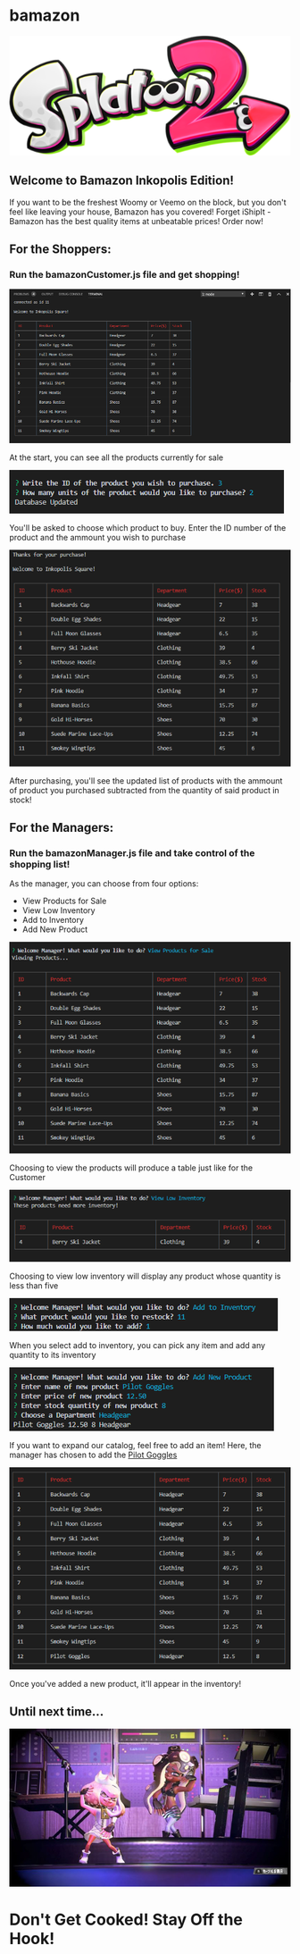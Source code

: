 # bamazon

![Logo](https://github.com/Strontiumsun/bamazon/blob/master/images/Splatoon_2_logo.png "splatoon 2 logo")

## Welcome to Bamazon Inkopolis Edition!

If you want to be the freshest Woomy or Veemo on the block, but you don't feel like leaving your house, Bamazon has you covered! Forget iShipIt - Bamazon has the best quality items at unbeatable prices! Order now!

## For the Shoppers:

### Run the bamazonCustomer.js file and get shopping!

![Start](https://github.com/Strontiumsun/bamazon/blob/master/images/customer_start.PNG "Customer Start")

At the start, you can see all the products currently for sale

![choice](https://github.com/Strontiumsun/bamazon/blob/master/images/customer_purchase.PNG "Customer Purchase")

You'll be asked to choose which product to buy. Enter the ID number of the product and the ammount you wish to purchase

![result](https://github.com/Strontiumsun/bamazon/blob/master/images/customer_result.PNG "Customer Result")

After purchasing, you'll see the updated list of products with the ammount of product you purchased subtracted from the quantity of said product in stock!

## For the Managers:

### Run the bamazonManager.js file and take control of the shopping list!

As the manager, you can choose from four options:
* View Products for Sale
* View Low Inventory
* Add to Inventory
* Add New Product

![view](https://github.com/Strontiumsun/bamazon/blob/master/images/manager_view.PNG "manager view")

Choosing to view the products will produce a table just like for the Customer

![low](https://github.com/Strontiumsun/bamazon/blob/master/images/manager_low.PNG "see low inventory")

Choosing to view low inventory will display any product whose quantity is less than five

![add](https://github.com/Strontiumsun/bamazon/blob/master/images/manager_addstock.PNG "add to inventory")

When you select add to inventory, you can pick any item and add any quantity to its inventory

![new](https://github.com/Strontiumsun/bamazon/blob/master/images/manager_new.PNG "adding a new product")

If you want to expand our catalog, feel free to add an item! Here, the manager has chosen to add the [Pilot Goggles](https://splatoonwiki.org/wiki/Pilot_Goggles "Pilot Goggles on Inkipedia")

![new add](https://github.com/Strontiumsun/bamazon/blob/master/images/manager_newview.PNG "after adding a new product")

Once you've added a new product, it'll appear in the inventory! 

## Until next time...

![Off the Hook](https://github.com/Strontiumsun/bamazon/blob/master/images/off_the_hook.jpg "off the hook")
# Don't Get Cooked! Stay Off the Hook!



